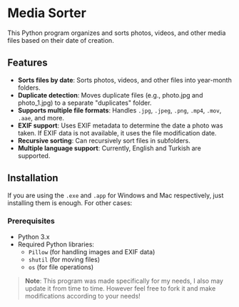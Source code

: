 # Media Sorter

This Python program organizes and sorts photos, videos, and other media files based on their date of creation.

## Features
- **Sorts files by date**: Sorts photos, videos, and other files into year-month folders.
- **Duplicate detection**: Moves duplicate files (e.g., photo.jpg and photo_1.jpg) to a separate "duplicates" folder.
- **Supports multiple file formats**: Handles `.jpg`, `.jpeg`, `.png`, `.mp4`, `.mov`, `.aae`, and more.
- **EXIF support**: Uses EXIF metadata to determine the date a photo was taken. If EXIF data is not available, it uses the file modification date.
- **Recursive sorting**: Can recursively sort files in subfolders.
- **Multiple language support**: Currently, English and Turkish are supported.

## Installation
If you are using the `.exe` and `.app` for Windows and Mac respectively, just installing them is enough.
For other cases:

### Prerequisites
- Python 3.x
- Required Python libraries:
  - `Pillow` (for handling images and EXIF data)
  - `shutil` (for moving files)
  - `os` (for file operations)


> **Note**: This program was made specifically for my needs, I also may update it from time to time. However feel free to fork it and make modifications according to your needs! 
